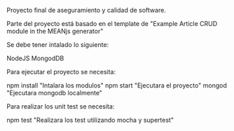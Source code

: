 Proyecto final de aseguramiento y calidad de software.

Parte del proyecto está basado en el template de "Example Article CRUD module in the MEANjs generator" 

Se debe tener intalado lo siguiente:

NodeJS
MongodDB

Para ejecutar el proyecto se necesita: 

npm install "Intalara los modulos"
npm start "Ejecutara el proyecto"
mongod "Ejecutara mongodb localmente"

Para realizar los unit test se necesita:

npm test "Realizara los test utilizando mocha y supertest"


